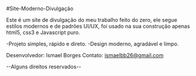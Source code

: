 #Site-Moderno-Divulgação

Este é um site de divulgação do meu trabalho feito do zero, ele segue estilos modernos e de padrões UI/UX, foi usado na sua construção apenas html5, css3 e Javascript puro.

-Projeto simples, rápido e direto.
-Design moderno, agradável e limpo.

Desenvolvedor: Ismael Borges
Contato: ismaelbb26@gmail.com

--Alguns direitos reservados--
